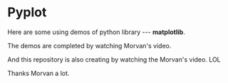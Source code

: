 # Pyplot


Here are some using demos of python library --- **matplotlib**.

The demos are completed by watching Morvan's video.

And this repository is also creating by watching the Morvan's video. LOL

Thanks Morvan a lot.
